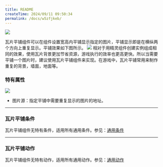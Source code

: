 ```yaml
---
title: README
createTime: 2024/09/11 09:50:34
permalink: /docs/w5zfjkeb/
---
```

![](564aca43996ed.png)

瓦片平铺组件可以在组件设置宽高内平铺显示指定的图片，平铺显示即是在横纵两个方向上重复显示。平铺效果如下图所示。
![](564aca433d465.png)
相对于用精灵组件创建实例组成相同的效果，使用瓦片背景更加节省资源，游戏执行的效率也更高更快。所以当需要平铺一个图片时，建议使用瓦片平铺组件来实现。在游戏中，瓦片平铺常用来制作重复的背景，墙面，地面等。

### 特有属性
![](564aca43750f1.png)
- 图片源：指定平铺中需要重复显示的图片的地址。

------------


### 瓦片平铺条件
瓦片平铺组件无特有条件，适用所有通用条件。参见：[通用条件](../../commonElements/conditions/README.md)

------------


### 瓦片平铺动作
瓦片平铺组件无特有动作，适用所有通用动作。参见：[通用动作](../../commonElements/action/README.md)
